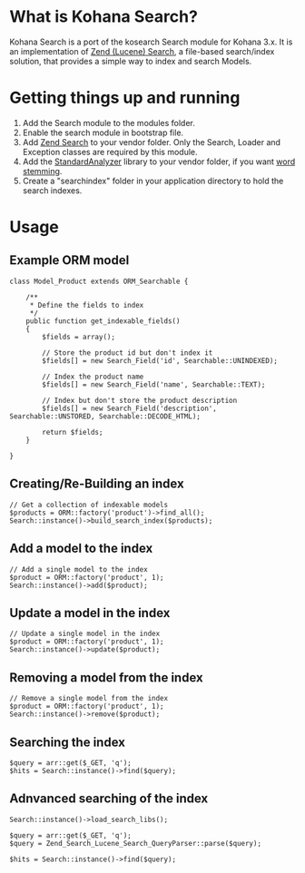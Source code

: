 # What is Kohana Search?

Kohana Search is a port of the kosearch Search module for Kohana 3.x. It is an implementation of [Zend (Lucene) Search](http://framework.zend.com/manual/en/zend.search.lucene.html), a file-based search/index solution, that provides a simple way to index and search Models.

# Getting things up and running

1. Add the Search module to the modules folder.
2. Enable the search module in bootstrap file.
3. Add [Zend Search](http://www.zend.com/community/downloads) to your vendor folder. Only the Search, Loader and Exception classes are required by this module. 
4. Add the [StandardAnalyzer](http://codefury.net/projects/StandardAnalyzer/ "StandardAnalyzer") library to your vendor folder, if you want [word stemming](http://en.wikipedia.org/wiki/Stemming "wikipedia article").
5. Create a "searchindex" folder in your application directory to hold the search indexes.

# Usage

## Example ORM model

	class Model_Product extends ORM_Searchable {
	
		/**
		 * Define the fields to index
		 */
		public function get_indexable_fields()
		{
			$fields = array();
			
			// Store the product id but don't index it
			$fields[] = new Search_Field('id', Searchable::UNINDEXED);
			
			// Index the product name
			$fields[] = new Search_Field('name', Searchable::TEXT);
			
			// Index but don't store the product description
			$fields[] = new Search_Field('description', Searchable::UNSTORED, Searchable::DECODE_HTML);
			
			return $fields;
		}
	
	}

## Creating/Re-Building an index

	// Get a collection of indexable models
	$products = ORM::factory('product')->find_all();
	Search::instance()->build_search_index($products);

## Add a model to the index

	// Add a single model to the index
	$product = ORM::factory('product', 1);
	Search::instance()->add($product);

## Update a model in the index

	// Update a single model in the index
	$product = ORM::factory('product', 1);
	Search::instance()->update($product);

## Removing a model from the index

	// Remove a single model from the index
	$product = ORM::factory('product', 1);
	Search::instance()->remove($product);

## Searching the index

	$query = arr::get($_GET, 'q');
	$hits = Search::instance()->find($query);

## Adnvanced searching of the index

	Search::instance()->load_search_libs();
	
	$query = arr::get($_GET, 'q');
	$query = Zend_Search_Lucene_Search_QueryParser::parse($query);
					
	$hits = Search::instance()->find($query);